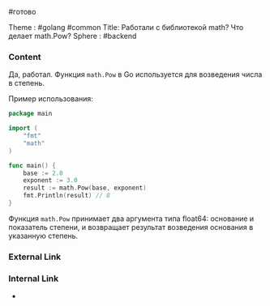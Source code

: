 #готово 

Theme : #golang #common 
Title: Работали с библиотекой math? Что делает math.Pow?
Sphere : #backend

### Content

Да, работал. Функция `math.Pow` в Go используется для возведения числа в степень.

Пример использования:

```go
package main

import (
    "fmt"
    "math"
)

func main() {
    base := 2.0
    exponent := 3.0
    result := math.Pow(base, exponent)
    fmt.Println(result) // 8
}
```

Функция `math.Pow` принимает два аргумента типа float64: основание и показатель степени, и возвращает результат возведения основания в указанную степень.

### External Link



### Internal Link

- 